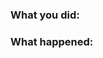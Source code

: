 <!--

* Filling out this template with the relevant information will help us
  diagnose and fix the issue.

* For concerns about data, check the frequently asked questions
  (https://gnomad.broadinstitute.org/faq) or send an email to
  exomeconsortium@gmail.com.

-->

### What you did:
<!-- What you were doing. Include a link to the page you were viewing. -->

### What happened:
<!--

Any of the following information will be helpful:

* Screenshots
   How to take a screenshot on macOS: https://support.apple.com/en-us/HT201361
   How to attach an image to an issue: https://help.github.com/articles/file-attachments-on-issues-and-pull-requests/

* Error messages that appear on the page or in the browser console
   How to open the console on Chrome: https://developers.google.com/web/tools/chrome-devtools/console/#opening_the_console

-->
